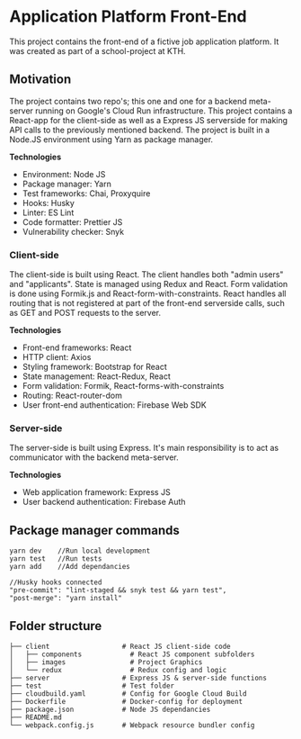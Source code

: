 # Application Platform Front-End
This project contains the front-end of a fictive job application platform.  It was created as part of a school-project at KTH.

## Motivation
The project contains two repo's; this one and one for a backend meta-server running on Google's Cloud Run infrastructure.
This project contains a React-app for the client-side as well as a Express JS serverside for making API calls to the previously mentioned backend.
The project is built in a Node.JS environment using Yarn as package manager.

**Technologies**
- Environment: Node JS
- Package manager: Yarn
- Test frameworks: Chai, Proxyquire
- Hooks: Husky
- Linter: ES Lint
- Code formatter: Prettier JS
- Vulnerability checker: Snyk
  
### Client-side
The client-side is built using React. The client handles both "admin users" and "applicants". State is managed using Redux and React. Form validation is done using Formik.js and React-form-with-constraints. React handles all routing that is not registered at part of the front-end serverside calls, such as GET and POST requests to the server.

**Technologies** 
 - Front-end frameworks: React
 - HTTP client: Axios
 - Styling framework: Bootstrap for React
 - State management: React-Redux, React
 - Form validation: Formik, React-forms-with-constraints
 - Routing: React-router-dom
 - User front-end authentication: Firebase Web SDK
 

### Server-side
The server-side is built using Express. It's main responsibility is to act as communicator with the backend meta-server.

**Technologies** 
 - Web application framework: Express JS
 - User backend authentication: Firebase Auth

## Package manager commands

```
yarn dev    //Run local development
yarn test   //Run tests
yarn add    //Add dependancies

//Husky hooks connected
"pre-commit": "lint-staged && snyk test && yarn test",
"post-merge": "yarn install"
```
## Folder structure
```.
├── client                  # React JS client-side code
│   ├── components            # React JS component subfolders
│   ├── images                # Project Graphics
│   └── redux                 # Redux config and logic
├── server                  # Express JS & server-side functions
├── test                    # Test folder
├── cloudbuild.yaml         # Config for Google Cloud Build
├── Dockerfile              # Docker-config for deployment
├── package.json            # Node JS dependancies
├── README.md               
└── webpack.config.js       # Webpack resource bundler config 
```